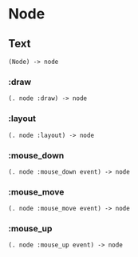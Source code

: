 # Node

## Text

```code
(Node) -> node
```

### :draw

```code
(. node :draw) -> node
```

### :layout

```code
(. node :layout) -> node
```

### :mouse_down

```code
(. node :mouse_down event) -> node
```

### :mouse_move

```code
(. node :mouse_move event) -> node
```

### :mouse_up

```code
(. node :mouse_up event) -> node
```

